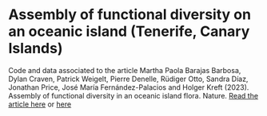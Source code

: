 # Assembly of functional diversity on an oceanic island (Tenerife, Canary Islands)
Code and data associated to the article Martha Paola Barajas Barbosa, Dylan Craven, Patrick Weigelt, Pierre Denelle, Rüdiger Otto, Sandra Díaz, Jonathan Price, José María Fernández-Palacios and Holger Kreft (2023). Assembly of functional diversity in an oceanic island flora. Nature.  [Read the article here]([https://pages.github.com/](https://www.nature.com/articles/s41586-023-06305-z)https://www.nature.com/articles/s41586-023-06305-z) or [here](https://rdcu.be/dgGfN)

